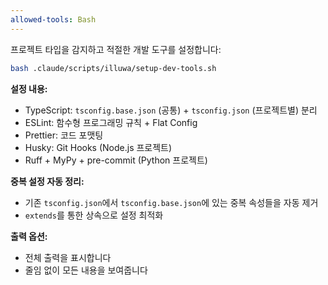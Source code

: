 ```yaml
---
allowed-tools: Bash
---
```


프로젝트 타입을 감지하고 적절한 개발 도구를 설정합니다:

```bash
bash .claude/scripts/illuwa/setup-dev-tools.sh
```

**설정 내용:**
- TypeScript: `tsconfig.base.json` (공통) + `tsconfig.json` (프로젝트별) 분리
- ESLint: 함수형 프로그래밍 규칙 + Flat Config
- Prettier: 코드 포맷팅 
- Husky: Git Hooks (Node.js 프로젝트)
- Ruff + MyPy + pre-commit (Python 프로젝트)

**중복 설정 자동 정리:**
- 기존 `tsconfig.json`에서 `tsconfig.base.json`에 있는 중복 속성들을 자동 제거
- `extends`를 통한 상속으로 설정 최적화

**출력 옵션:**
- 전체 출력을 표시합니다
- 줄임 없이 모든 내용을 보여줍니다